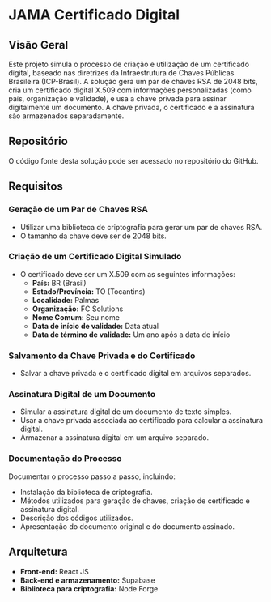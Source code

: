 # JAMA Certificado Digital

## Visão Geral
Este projeto simula o processo de criação e utilização de um certificado digital, baseado nas diretrizes da Infraestrutura de Chaves Públicas Brasileira (ICP-Brasil). A solução gera um par de chaves RSA de 2048 bits, cria um certificado digital X.509 com informações personalizadas (como país, organização e validade), e usa a chave privada para assinar digitalmente um documento. A chave privada, o certificado e a assinatura são armazenados separadamente.

## Repositório
O código fonte desta solução pode ser acessado no repositório do GitHub.

## Requisitos

### Geração de um Par de Chaves RSA
- Utilizar uma biblioteca de criptografia para gerar um par de chaves RSA.
- O tamanho da chave deve ser de 2048 bits.

### Criação de um Certificado Digital Simulado
- O certificado deve ser um X.509 com as seguintes informações:
  - **País:** BR (Brasil)
  - **Estado/Província:** TO (Tocantins)
  - **Localidade:** Palmas
  - **Organização:** FC Solutions
  - **Nome Comum:** Seu nome
  - **Data de início de validade:** Data atual
  - **Data de término de validade:** Um ano após a data de início

### Salvamento da Chave Privada e do Certificado
- Salvar a chave privada e o certificado digital em arquivos separados.

### Assinatura Digital de um Documento
- Simular a assinatura digital de um documento de texto simples.
- Usar a chave privada associada ao certificado para calcular a assinatura digital.
- Armazenar a assinatura digital em um arquivo separado.

### Documentação do Processo
Documentar o processo passo a passo, incluindo:
- Instalação da biblioteca de criptografia.
- Métodos utilizados para geração de chaves, criação de certificado e assinatura digital.
- Descrição dos códigos utilizados.
- Apresentação do documento original e do documento assinado.

## Arquitetura
- **Front-end:** React JS
- **Back-end e armazenamento:** Supabase
- **Biblioteca para criptografia:** Node Forge

   
